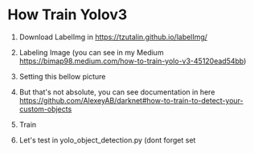# How Train Yolov3

1. Download LabelImg in https://tzutalin.github.io/labelImg/
2. Labeling Image (you can see in my Medium https://bimap98.medium.com/how-to-train-yolo-v3-45120ead54bb)
3. Setting this bellow picture

4. But that's not absolute, you can see documentation in here https://github.com/AlexeyAB/darknet#how-to-train-to-detect-your-custom-objects
6. Train
7. Let's test in yolo_object_detection.py (dont forget set 

